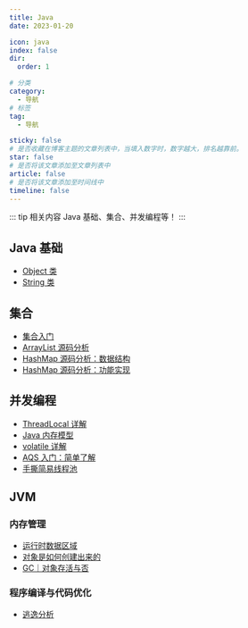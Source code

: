 ```yaml
---
title: Java
date: 2023-01-20

icon: java
index: false
dir:
  order: 1

# 分类
category:
  - 导航
# 标签
tag:
  - 导航

sticky: false
# 是否收藏在博客主题的文章列表中，当填入数字时，数字越大，排名越靠前。
star: false
# 是否将该文章添加至文章列表中
article: false
# 是否将该文章添加至时间线中
timeline: false
---
```


::: tip 相关内容
Java 基础、集合、并发编程等！
:::

## Java 基础
- [Object 类](javase/Object类.html)
- [String 类](javase/String类.html)

## 集合
- [集合入门](collection/集合入门.md)
- [ArrayList 源码分析](collection/ArrayList源码分析.md)
- [HashMap 源码分析：数据结构](collection/HashMap源码分析：数据结构.md)
- [HashMap 源码分析：功能实现](collection/HashMap源码分析：功能实现.md)

## 并发编程
- [ThreadLocal 详解](concurrency/ThreadLocal详解.md)
- [Java 内存模型](concurrency/Java内存模型.md)
- [volatile 详解](concurrency/volatile详解.md)
- [AQS 入门：简单了解](concurrency/AQS入门：简单了解.md)
- [手撕简易线程池](concurrency/手撕简易线程池.md)

## JVM
### 内存管理
- [运行时数据区域](jvm/memory_manager/运行时数据区域.md)
- [对象是如何创建出来的](jvm/memory_manager/对象是如何创建出来的.md)
- [GC｜对象存活与否](jvm/memory_manager/GC｜对象存活与否.md)

### 程序编译与代码优化
- [逃逸分析](jvm/compile_and_optimize/逃逸分析.md)